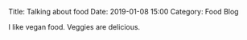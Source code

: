 Title: Talking about food
Date: 2019-01-08 15:00
Category: Food Blog

I like vegan food. Veggies are delicious.